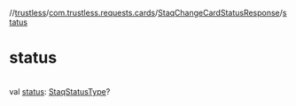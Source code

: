 //[trustless](../../../index.md)/[com.trustless.requests.cards](../index.md)/[StaqChangeCardStatusResponse](index.md)/[status](status.md)

# status

\
val [status](status.md): [StaqStatusType](../-staq-status-type/index.md)?

